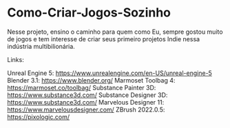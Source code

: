 # Como-Criar-Jogos-Sozinho
Nesse projeto, ensino o caminho para quem como Eu, sempre gostou muito de jogos e tem interesse de criar seus primeiro projetos Indie nessa indústria multibilionária.

Links: 

Unreal Engine  5:           https://www.unrealengine.com/en-US/unreal-engine-5
Blender 3.1:                https://www.blender.org/
Marmoset Toolbag 4:         https://marmoset.co/toolbag/
Substance Painter 3D:       https://www.substance3d.com/
Substance Designer 3D:      https://www.substance3d.com/
Marvelous Designer 11:      https://www.marvelousdesigner.com/
ZBrush 2022.0.5:            https://pixologic.com/
